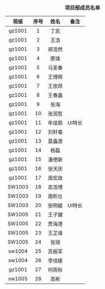 ### <center> 项目部成员名单 </center>
班级| 序号 | 姓名 | 备注
:-: | :-: | :-: | :-: 
gz1001 | 1  | 丁凯 |   
gz1001 | 2  | 王浩 |   
gz1001 | 3  | 郑浩然 |   
gz1001 | 4  | 廖烽 |   
gz1001 | 5 	|马圣秦	|    
gz1001 | 6	|王博辉	|    
gz1001 | 7	|王崇昂	|    
gz1001 | 8	|王春鑫	|    
gz1001 | 9	|张海	|    
gz1001 | 10	|张润哲	|    
gz1001 | 11	|年佳茹	|UI特长
gz1001 | 12	|刘轩睿	|     
gz1001 | 13	|莫鑫源	|     
gz1001 | 14	|杨磊	|     
gz1001 | 15	|潘德新	|     
gz1001 | 16	|张天庆	|     
gz1001 | 17	|周宏政	|     
SW1003 | 18	|高浩博 |     
SW1003 | 19	|周昕壮	|    
SW1003 | 20	|张明媛	|UI特长
SW1005 | 21	|王子健	|
SW1005 | 22	|贾海港	|
SW1005 | 23	|王芷烽	|
SW1005 | 24	|张琦	|
sw1004 | 25 | 苏振军 |
sw1004 | 26 | 李佳媛 |
gz1001 | 27	|何雨秋	|
sw1005 | 28 | 高彬 |     



